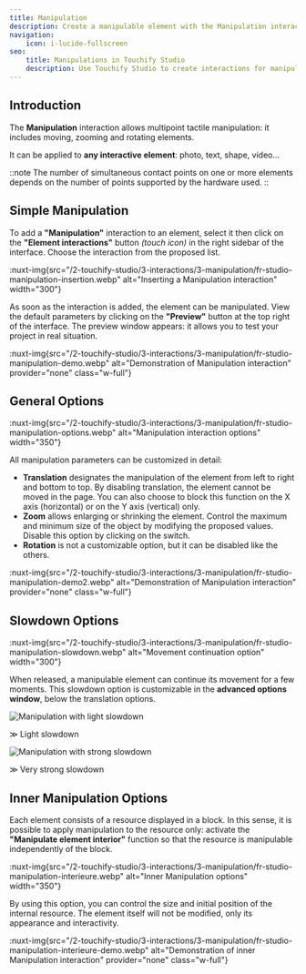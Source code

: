 ```yaml
---
title: Manipulation
description: Create a manipulable element with the Manipulation interaction.
navigation:
    icon: i-lucide-fullscreen
seo:
    title: Manipulations in Touchify Studio
    description: Use Touchify Studio to create interactions for manipulating elements of your content.
---
```


## Introduction

The **Manipulation** interaction allows multipoint tactile manipulation: it includes moving, zooming and rotating elements.

It can be applied to **any interactive element**: photo, text, shape, video...

::note
The number of simultaneous contact points on one or more elements depends on the number of points supported by the hardware used.
::

## Simple Manipulation

To add a **"Manipulation"** interaction to an element, select it then click on the **"Element interactions"** button *(touch icon)* in the right sidebar of the interface.
Choose the interaction from the proposed list.

:nuxt-img{src="/2-touchify-studio/3-interactions/3-manipulation/fr-studio-manipulation-insertion.webp" alt="Inserting a Manipulation interaction" width="300"}

As soon as the interaction is added, the element can be manipulated. View the default parameters by clicking on the **"Preview"** button at the top right of the interface.
The preview window appears: it allows you to test your project in real situation.

:nuxt-img{src="/2-touchify-studio/3-interactions/3-manipulation/fr-studio-manipulation-demo.webp" alt="Demonstration of Manipulation interaction" provider="none" class="w-full"}

## General Options

:nuxt-img{src="/2-touchify-studio/3-interactions/3-manipulation/fr-studio-manipulation-options.webp" alt="Manipulation interaction options" width="350"}

All manipulation parameters can be customized in detail:

- **Translation** designates the manipulation of the element from left to right and bottom to top. By disabling translation, the element cannot be moved in the page. You can also choose to block this function on the X axis (horizontal) or on the Y axis (vertical) only.
- **Zoom** allows enlarging or shrinking the element. Control the maximum and minimum size of the object by modifying the proposed values. Disable this option by clicking on the switch.
- **Rotation** is not a customizable option, but it can be disabled like the others.

:nuxt-img{src="/2-touchify-studio/3-interactions/3-manipulation/fr-studio-manipulation-demo2.webp" alt="Demonstration of Manipulation interaction" provider="none" class="w-full"}

## Slowdown Options

:nuxt-img{src="/2-touchify-studio/3-interactions/3-manipulation/fr-studio-manipulation-slowdown.webp" alt="Movement continuation option" width="300"}

When released, a manipulable element can continue its movement for a few moments.
This slowdown option is customizable in the **advanced options window**, below the translation options.

<div class="mt-4 grid sm:grid-cols-3 gap-4 max-w-full">
  <img src="/2-touchify-studio/3-interactions/3-manipulation/fr-studio-manipulation-slowdown-leger.webp" alt="Manipulation with light slowdown" provider="none" class="sm:col-span-2" />
  <p class="sm:self-end">≫ Light slowdown</p>
  <img src="/2-touchify-studio/3-interactions/3-manipulation/fr-studio-manipulation-slowdown-fort.webp" alt="Manipulation with strong slowdown" provider="none" class="sm:col-span-2" />
  <p class="sm:self-end">≫ Very strong slowdown</p>
</div>

## Inner Manipulation Options

Each element consists of a resource displayed in a block. In this sense, it is possible to apply manipulation to the resource only:
activate the **"Manipulate element interior"** function so that the resource is manipulable independently of the block.

:nuxt-img{src="/2-touchify-studio/3-interactions/3-manipulation/fr-studio-manipulation-interieure.webp" alt="Inner Manipulation options" width="350"}

By using this option, you can control the size and initial position of the internal resource. The element itself will not be modified, only its appearance and interactivity.

:nuxt-img{src="/2-touchify-studio/3-interactions/3-manipulation/fr-studio-manipulation-interieure-demo.webp" alt="Demonstration of inner Manipulation interaction" provider="none" class="w-full"}
